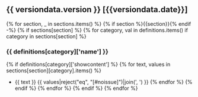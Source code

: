 
## {{ versiondata.version }} [{{versiondata.date}}]
{% for section, _ in sections.items() %}
{% if section %}{{section}}{% endif -%}
{% if sections[section] %}
{% for category, val in definitions.items() if category in sections[section] %}

### {{ definitions[category]['name'] }}
{% if definitions[category]['showcontent'] %}
{% for text, values in sections[section][category].items() %}
- {{ text }}  {{ values|reject("eq", "[#noissue]")|join(', ') }}
{% endfor %}
{% endif %}
{% endfor %}
{% endif %}
{% endfor %}
